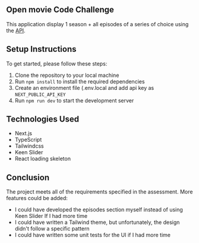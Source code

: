 ## Open movie Code Challenge
This application display 1 season + all episodes of a series of choice using the [API](http://www.omdbapi.com/).

## Setup Instructions
To get started, please follow these steps:

1. Clone the repository to your local machine
2. Run `npm install` to install the required dependencies
3. Create an environment file (.env.local and add api key as `NEXT_PUBLIC_API_KEY`
4. Run `npm run dev` to start the development server

## Technologies Used
- Next.js
- TypeScript
- Tailwindcss
- Keen Slider
- React loading skeleton

## Conclusion
The project meets all of the requirements specified in the assessment. More features could be added:
- I could have developed the episodes section myself instead of using Keen Slider If I had more time
- I could have written a Tailwind theme, but unfortunately, the design didn't follow a specific pattern
- I could have written some unit tests for the UI if I had more time 